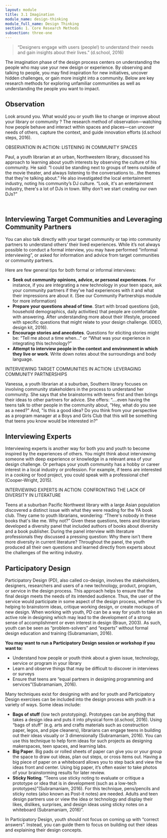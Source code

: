 ```yaml
---
layout: module
title: 3.1 Imagination
module_name: design-thinking
module_full_name: Design Thinking
section: 1. Core Research Methods
subsection: three-one
---
```


>“Designers engage with users (people!) to understand their needs and gain insights about their lives.” (d.school, 2016) 

The imagination phase of the design process centers on understanding the people who may use your new design or experience. By observing and talking to people, you may find inspiration for new initiatives, uncover hidden challenges, or gain more insight into a community. Below are key research methods for exploring unfamiliar communities as well as understanding the people you want to impact.  

## Observation  

Look around you. What would you or youth like to change or improve about your library or community ? The research method of observation—watching how people behave and interact within spaces and places—can uncover needs of others, capture the context, and guide innovation efforts (d.school steps, 2016).

<div class="case_study_box">  
<p><span class="box-title">OBSERVATION IN ACTION: LISTENING IN COMMUNITY SPACES</span></p>
<p>Paul, a youth librarian at an urban, Northwestern library, discussed his approach to learning about youth interests by observing the culture of his community. He said: “I could be standing next to groups of teens outside of the movie theater, and always listening to the conversations to...the themes that they're talking about.” He also investigated the local entertainment industry, noting his community’s DJ culture. “Look, it's an entertainment industry, there's a lot of DJs in town. Why don't we start creating our own DJs?"</p>  
</div> 
<br>

## Interviewing Target Communities and Leveraging Community Partners  

You can also talk directly with your target community or tap into community partners to understand others’ their lived experiences. While it’s not always possible to conduct a formal interview, you may have performed “informal interviewing”, or asked for information and advice from target communities or community partners.  

Here are few general tips for both formal or informal interviews:  

- **Seek out community opinions, advice, or personal experiences**. For instance, if you are integrating a new technology in your teen space, ask your community partners if they’ve had experiences with it and what their impressions are about it. (See our Community Partnerships module for more information)  
- **Prepare your questions ahead of time**. Start with broad questions (job, household demographics, daily activities) that people are comfortable with answering. After understanding more about their lifestyle, proceed with specific questions that might relate to your design challenge. (IDEO, design kit, 2016).  
- **Encourage stories and anecdotes**. Questions for eliciting stories might be: “Tell me about a time when…” or  “What was your experience in integrating this technology?”  
- **Attempt to interview people in the context and environment in which they live or work**. Write down notes about the surroundings and body language.


<div class="case_study_box">  
<p><span class="box-title">INTERVIEWING TARGET COMMUNITIES IN ACTION: LEVERAGING COMMUNITY PARTNERSHIPS</span></p>
<p>Vanessa, a youth librarian at a suburban, Southern library focuses on involving community stakeholders in the process to understand her community. She says that she brainstorms with teens first and then brings their ideas to other partners for advice. She offers: “....even having the teens talk to other people in the community about, "Hey, what do you see as a need?" And, "Is this a good idea? Do you think from your perspective as a program manager at a Boys and Girls Club that this will be something that teens you know would be interested in?"</p>  
</div> 


## Interviewing Experts  

Interviewing experts is another way for both you and youth to become inspired by the experiences of others. You might think about interviewing someone with deep experience or knowledge in a relevant area of your design challenge. Or perhaps your youth community has a hobby or career interest in a local industry or profession. For example, if teens are interested in a cooking or food project, you could speak with a professional chef (Cooper-Wright, 2015). 

<div class="case_study_box">  
<p><span class="box-title">INTERVIEWING EXPERTS IN ACTION: CONFRONTING THE LACK OF DIVERSITY IN LITERATURE</span></p>
<p>Teens at a suburban Pacific Northwest library with a large Asian population discovered a distinct issue with what they were reading for the YA book club. They came to youth librarians, wondering: “There's nobody in these books that's like me. Why not?” Given these questions, teens and librarians developed a diversity panel that included authors of books about diversity and a book publisher. During the panel interview with literature professionals they discussed a pressing question: Why there isn't there more diversity in current literature? Throughout the panel, the youth produced all their own questions and learned directly from experts about the challenges of the writing industry.</p>  
</div> 


## Participatory Design 

Participatory Design (PD), also called co-design, involves the stakeholders, designers, researchers and users of a new technology, product, program, or service in the design process. This approach helps to ensure that the final design meets the needs of its intended audience. Thus, the user of the service would participate in some aspect of the design process, whether it’s helping to brainstorm ideas, critique working design, or create mockups of new design. When working with youth, PD can be a way for youth to take an active role in designing which may lead to the development of a strong sense of accomplishment or even interest in design (Braun, 2003). As such, youth can be seen as “problem-solvers” and “experts” without formal design education and training (Subramaniam, 2016).  

**You may want to run a Participatory Design session or workshop if you want to:**

- Understand how people or youth think about a given issue, technology, service or program in your library 
- Learn and observe things that may be difficult to discover in interviews or surveys 
- Ensure that teens are “equal partners in designing programming and services”(Subramaniam, 2016).  

Many techniques exist for designing with and for youth and Participatory Design exercises can be included into the design process with youth in a variety of ways. Some ideas include: 

- **Bags of stuff** (low tech prototyping). Prototypes can be anything that takes a design idea and puts it into physical form (d.school, 2016). Using “bags of stuff” (e.g. arts and crafts materials such as construction paper, legos, and pipe cleaners), librarians can engage teens in building out their ideas visually or 3 dimensionally (Subramaniam, 2016). You can use this technique to help form ideas for such projects as designing makerspaces, teen spaces, and learning labs.  
- **Big Paper**. Big pads or rolled sheets of paper can give you or your group the space to draw out ideas, plan out steps, or cross items out. Having a big piece of paper on a whiteboard allows you to step back and view the ideas front and center. Using big paper, it’s often easier to take photos of your brainstorming results for later review.  
- **Sticky Noting**. “Teens use sticky noting to evaluate or critique a prototype or idea that is in development (such as a low-tech prototypes)”(Subramaniam, 2016). For this technique, pens/pencils and sticky notes (also known as Post-it notes) are needed. Adults and teen design partners use or view the idea or technology and display their likes, dislikes, surprises, and design ideas using sticky notes on a whiteboard (Subramaniam, 2016)”.  

In Participatory Design, youth should not focus on coming up with “correct answers”.  Instead, you can guide them to focus on building out their ideas and explaining their design concepts.  
